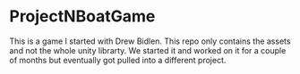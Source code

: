 # ProjectNBoatGame
This is a game I started with Drew Bidlen. This repo only contains the assets and not the whole unity librarty. We started it and worked on it for a couple of months but eventually got pulled into a different project.
